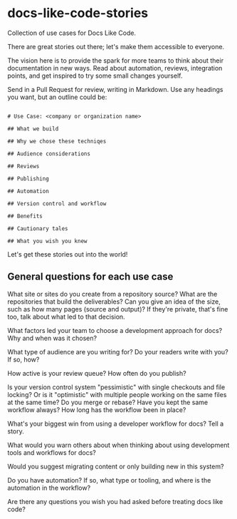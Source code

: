 # docs-like-code-stories

Collection of use cases for Docs Like Code.

There are great stories out there; let's make them accessible to everyone.

The vision here is to provide the spark for more teams to think about their documentation in new ways. Read about automation, reviews, integration points, and get inspired to try some small changes yourself. 

Send in a Pull Request for review, writing in Markdown. Use any headings you want, but an outline could be:

```

# Use Case: <company or organization name>

## What we build

## Why we chose these techniqes

## Audience considerations

## Reviews

## Publishing

## Automation

## Version control and workflow

## Benefits

## Cautionary tales

## What you wish you knew

```

Let's get these stories out into the world!

## General questions for each use case

What site or sites do you create from a repository source? What are the repositories that build the deliverables? Can you give an idea of the size, such as how many pages (source and output)? If they're private, that's fine too, talk about what led to that decision.

What factors led your team to choose a development approach for docs? Why and when was it chosen?

What type of audience are you writing for? Do your readers write with you? If so, how?

How active is your review queue? How often do you publish?

Is your version control system "pessimistic" with single checkouts and file locking? Or is it "optimistic" with multiple people working on the same files at the same time? Do you merge or rebase? Have you kept the same workflow always? How long has the workflow been in place? 

What's your biggest win from using a developer workflow for docs? Tell a story. 

What would you warn others about when thinking about using development tools and workflows for docs? 

Would you suggest migrating content or only building new in this system? 

Do you have automation? If so, what type or tooling, and where is the automation in the workflow? 

Are there any questions you wish you had asked before treating docs like code?


